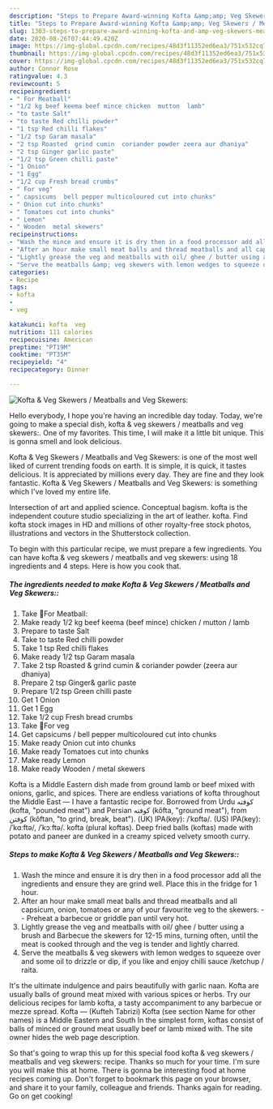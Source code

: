 ```yaml
---
description: "Steps to Prepare Award-winning Kofta &amp;amp; Veg Skewers / Meatballs and Veg Skewers:"
title: "Steps to Prepare Award-winning Kofta &amp;amp; Veg Skewers / Meatballs and Veg Skewers:"
slug: 1303-steps-to-prepare-award-winning-kofta-and-amp-veg-skewers-meatballs-and-veg-skewers
date: 2020-08-26T07:44:49.420Z
image: https://img-global.cpcdn.com/recipes/48d3f11352ed6ea3/751x532cq70/kofta-veg-skewers-meatballs-and-veg-skewers-recipe-main-photo.jpg
thumbnail: https://img-global.cpcdn.com/recipes/48d3f11352ed6ea3/751x532cq70/kofta-veg-skewers-meatballs-and-veg-skewers-recipe-main-photo.jpg
cover: https://img-global.cpcdn.com/recipes/48d3f11352ed6ea3/751x532cq70/kofta-veg-skewers-meatballs-and-veg-skewers-recipe-main-photo.jpg
author: Connor Rose
ratingvalue: 4.3
reviewcount: 5
recipeingredient:
- " For Meatball"
- "1/2 kg beef keema beef mince chicken  mutton  lamb"
- "to taste Salt"
- "to taste Red chilli powder"
- "1 tsp Red chilli flakes"
- "1/2 tsp Garam masala"
- "2 tsp Roasted  grind cumin  coriander powder zeera aur dhaniya"
- "2 tsp Ginger garlic paste"
- "1/2 tsp Green chilli paste"
- "1 Onion"
- "1 Egg"
- "1/2 cup Fresh bread crumbs"
- " For veg"
- " capsicums  bell pepper multicoloured cut into chunks"
- " Onion cut into chunks"
- " Tomatoes cut into chunks"
- " Lemon"
- " Wooden  metal skewers"
recipeinstructions:
- "Wash the mince and ensure it is dry then in a food processor add all the ingredients and ensure they are grind well. Place this in the fridge for 1 hour."
- "After an hour make small meat balls and thread meatballs and all capsicum, onion, tomatoes or any of your favourite veg to the skewers.   Preheat a barbecue or griddle pan until very hot."
- "Lightly grease the veg and meatballs with oil/ ghee / butter using a brush and Barbecue the skewers for 12-15 mins, turning often, until the meat is cooked through and the veg is tender and lightly charred."
- "Serve the meatballs &amp; veg skewers with lemon wedges to squeeze over and some oil to drizzle or dip, if you like and enjoy chilli sauce /ketchup / raita."
categories:
- Recipe
tags:
- kofta
- 
- veg

katakunci: kofta  veg 
nutrition: 111 calories
recipecuisine: American
preptime: "PT19M"
cooktime: "PT35M"
recipeyield: "4"
recipecategory: Dinner

---
```



![Kofta &amp; Veg Skewers / Meatballs and Veg Skewers:](https://img-global.cpcdn.com/recipes/48d3f11352ed6ea3/751x532cq70/kofta-veg-skewers-meatballs-and-veg-skewers-recipe-main-photo.jpg)

Hello everybody, I hope you're having an incredible day today. Today, we're going to make a special dish, kofta &amp; veg skewers / meatballs and veg skewers:. One of my favorites. This time, I will make it a little bit unique. This is gonna smell and look delicious.

Kofta &amp; Veg Skewers / Meatballs and Veg Skewers: is one of the most well liked of current trending foods on earth. It is simple, it is quick, it tastes delicious. It is appreciated by millions every day. They are fine and they look fantastic. Kofta &amp; Veg Skewers / Meatballs and Veg Skewers: is something which I've loved my entire life.

Intersection of art and applied science. Conceptual bagism. kofta is the independent couture studio specializing in the art of leather. kofta. Find kofta stock images in HD and millions of other royalty-free stock photos, illustrations and vectors in the Shutterstock collection.


To begin with this particular recipe, we must prepare a few ingredients. You can have kofta &amp; veg skewers / meatballs and veg skewers: using 18 ingredients and 4 steps. Here is how you cook that.

<!--inarticleads1-->

##### The ingredients needed to make Kofta &amp; Veg Skewers / Meatballs and Veg Skewers::

1. Take  🌻For Meatball:
1. Make ready 1/2 kg beef keema (beef mince) chicken / mutton / lamb
1. Prepare to taste Salt
1. Take to taste Red chilli powder
1. Take 1 tsp Red chilli flakes
1. Make ready 1/2 tsp Garam masala
1. Take 2 tsp Roasted &amp; grind cumin &amp; coriander powder (zeera aur dhaniya)
1. Prepare 2 tsp Ginger&amp; garlic paste
1. Prepare 1/2 tsp Green chilli paste
1. Get 1 Onion
1. Get 1 Egg
1. Take 1/2 cup Fresh bread crumbs
1. Take  🌻For veg
1. Get  capsicums / bell pepper multicoloured cut into chunks
1. Make ready  Onion cut into chunks
1. Make ready  Tomatoes cut into chunks
1. Make ready  Lemon
1. Make ready  Wooden / metal skewers


Kofta is a Middle Eastern dish made from ground lamb or beef mixed with onions, garlic, and spices. There are endless variations of kofta throughout the Middle East — I have a fantastic recipe for. Borrowed from Urdu کوفته‎ (kofta, &#34;pounded meat&#34;) and Persian کوفته‎ (kôfta, &#34;ground meat&#34;), from کوفتن‎ (kôftan, &#34;to grind, break, beat&#34;). (UK) IPA(key): /ˈkɒftə/. (US) IPA(key): /ˈkɑːftə/, /ˈkɔːftə/. kofta (plural koftas). Deep fried balls (koftas) made with potato and paneer are dunked in a creamy spiced velvety smooth curry. 

<!--inarticleads2-->

##### Steps to make Kofta &amp; Veg Skewers / Meatballs and Veg Skewers::

1. Wash the mince and ensure it is dry then in a food processor add all the ingredients and ensure they are grind well. Place this in the fridge for 1 hour.
1. After an hour make small meat balls and thread meatballs and all capsicum, onion, tomatoes or any of your favourite veg to the skewers.  -  - Preheat a barbecue or griddle pan until very hot.
1. Lightly grease the veg and meatballs with oil/ ghee / butter using a brush and Barbecue the skewers for 12-15 mins, turning often, until the meat is cooked through and the veg is tender and lightly charred.
1. Serve the meatballs &amp; veg skewers with lemon wedges to squeeze over and some oil to drizzle or dip, if you like and enjoy chilli sauce /ketchup / raita.


It&#39;s the ultimate indulgence and pairs beautifully with garlic naan. Kofta are usually balls of ground meat mixed with various spices or herbs. Try our delicious recipes for lamb kofta, a tasty accompaniment to any barbecue or mezze spread. Kofta — (Kufteh Tabrizi) Kofta (see section Name for other names) is a Middle Eastern and South In the simplest form, koftas consist of balls of minced or ground meat usually beef or lamb mixed with. The site owner hides the web page description. 

So that's going to wrap this up for this special food kofta &amp; veg skewers / meatballs and veg skewers: recipe. Thanks so much for your time. I'm sure you will make this at home. There is gonna be interesting food at home recipes coming up. Don't forget to bookmark this page on your browser, and share it to your family, colleague and friends. Thanks again for reading. Go on get cooking!
